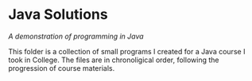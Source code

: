 # Java Solutions

_A demonstration of programming in Java_

This folder is a collection of small programs I created for a Java course I took in College. The files are in chronoligical order, following the progression of course materials.

